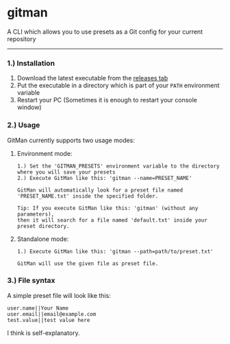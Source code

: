 # gitman
A CLI which allows you to use presets as a Git config for your current repository

---

### 1.) Installation
1. Download the latest executable from the [releases tab](https://github.com/Lukaesebrot/gitman/releases)
2. Put the executable in a directory which is part of your `PATH` environment variable
3. Restart your PC (Sometimes it is enough to restart your console window)

### 2.) Usage
GitMan currently supports two usage modes:
1. Environment mode:
   ```
   1.) Set the 'GITMAN_PRESETS' environment variable to the directory where you will save your presets
   2.) Execute GitMan like this: 'gitman --name=PRESET_NAME'
   
   GitMan will automatically look for a preset file named 'PRESET_NAME.txt' inside the specified folder. 
   
   Tip: If you execute GitMan like this: 'gitman' (without any parameters),
   then it will search for a file named 'default.txt' inside your preset directory.
   ```
2. Standalone mode:
   ```
   1.) Execute GitMan like this: 'gitman --path=path/to/preset.txt'
   
   GitMan will use the given file as preset file.
   ```
   
### 3.) File syntax
A simple preset file will look like this:
```
user.name||Your Name
user.email||email@example.com
test.value||test value here
```
I think is self-explanatory.